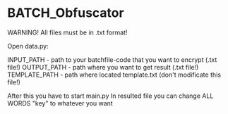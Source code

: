 # BATCH_Obfuscator

WARNING! All files must be in .txt format!

Open data.py:

INPUT_PATH - path to your batchfile-code that you want to encrypt (.txt file!)
OUTPUT_PATH - path where you want to get result (.txt file!)
TEMPLATE_PATH - path where located template.txt (don't modificate this file!)

After this you have to start main.py
In resulted file you can change ALL WORDS "key" to whatever you want

